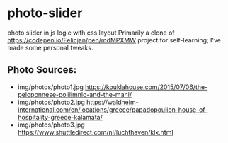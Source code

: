 # photo-slider
photo slider in js logic with css layout
Primarily a clone of https://codepen.io/Felicjan/pen/mdMPXMW project for self-learning; I've made some personal tweaks.

## Photo Sources:
- img/photos/photo1.jpg https://kouklahouse.com/2015/07/06/the-peloponnese-polilimnio-and-the-mani/
- img/photos/photo2.jpg https://waldheim-international.com/en/locations/greece/papadopoulion-house-of-hospitality-greece-kalamata/
- img/photos/photo3.jpg https://www.shuttledirect.com/nl/luchthaven/klx.html
